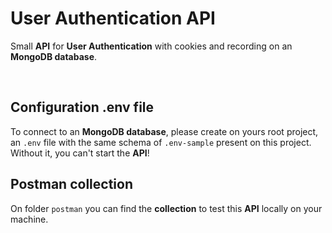 # User Authentication API
Small **API** for **User Authentication** with cookies and recording on an **MongoDB database**.

&nbsp;

## Configuration .env file
To connect to an **MongoDB database**, please create on yours root project, an `.env` file with the same schema of `.env-sample` present on this project. Without it, you can't start the **API**!

## Postman collection
On folder `postman` you can find the **collection** to test this **API** locally on your machine.